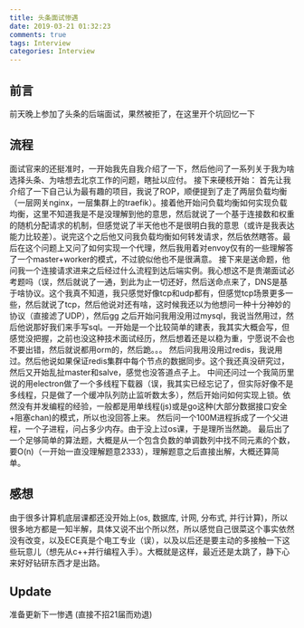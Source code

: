 ```yaml
---
title: 头条面试惨遇
date: 2019-03-21 01:32:23
comments: true
tags: Interview
categories: Interview
---
```


## 前言
前天晚上参加了头条的后端面试，果然被拒了，在这里开个坑回忆一下

## 流程
面试官来的还挺准时，一开始我先自我介绍了一下，然后他问了一系列关于我为啥选择头条、为啥想去北京工作的问题，瞎扯以应付。
接下来硬核开始：
首先让我介绍了一下自己认为最有趣的项目，我说了ROP，顺便提到了走了两层负载均衡（一层网关nginx，一层集群上的traefik）。接着他开始问负载均衡如何实现负载均衡，这里不知道我是不是没理解到他的意思，然后就说了一个基于连接数和权重的随机分配请求的机制，但感觉说了半天他也不是很明白我的意思（或许是我表达能力比较差）。说完这个之后他又问我负载均衡如何转发请求，然后依然瞎答。最后在这个问题上又问了如何实现一个代理，然后我用着对envoy仅有的一些理解答了一个master+worker的模式，不过貌似他也不是很满意。
接下来是送命题，他问我一个连接请求进来之后经过什么流程到达后端实例。我心想这不是贵潮面试必考题吗（误，然后就说了一通，到此为止一切还好，然后送命点来了，DNS是基于啥协议。这个我真不知道，我只感觉好像tcp和udp都有，但感觉tcp场景更多一些，然后就说了tcp，然后他说对还有啥，这时候我还以为他想问一种十分神妙的协议（直接滤了UDP），然后gg
之后开始问我用没用过mysql，我说当然用过，然后他说那好我们来手写sql。一开始是一个比较简单的建表，我其实大概会写，但感觉没把握，之前也没这种技术面试经历，然后想着还是以稳为重，宁愿说不会也不要出错，然后就说都用orm的，然后跪。。。
然后问我用没用过redis，我说用过。然后他说如果保证redis集群中每个节点的数据同步。这个我还真没研究过，然后又开始乱扯master和salve，感觉也没答道点子上。
中间还问过一个我简历里说的用electron做了一个多线程下载器（误，我其实已经忘记了，但实际好像不是多线程，只是做了一个缓冲队列防止监听数太多），然后开始问如何实现上锁。依然没有并发编程的经验，一般都是用单线程(js)或是go这种(大部分数据接口安全+阻塞chan)的模式，所以也没回答上来。
然后问一个100M进程拆成了一个父进程，一个子进程，问占多少内存。由于没上过os课，于是理所当然跪。
最后出了一个足够简单的算法题，大概是从一个包含负数的单调数列中找不同元素的个数，要O(n)（一开始一直没理解题意2333），理解题意之后直接出解，大概还算简单。

## 感想
由于很多计算机底层课都还没开始上(os, 数据库, 计网, 分布式, 并行计算)，所以很多地方都是一知半解，具体又说不出个所以然，所以感觉自己很菜这个事实依然没有改变，以及ECE真是个电工专业（误），以及以后还是要主动的多接触一下这些玩意儿（想先从c++并行编程入手）。大概就是这样，最近还是太跳了，静下心来好好钻研东西才是出路。

## Update
准备更新下一惨遇 (直接不招21届而劝退)
 